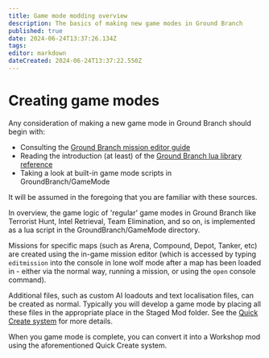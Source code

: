 ```yaml
---
title: Game mode modding overview
description: The basics of making new game modes in Ground Branch
published: true
date: 2024-06-24T13:37:26.134Z
tags: 
editor: markdown
dateCreated: 2024-06-24T13:37:22.550Z
---
```


# Creating game modes

Any consideration of making a new game mode in Ground Branch should begin with:

-   Consulting the [Ground Branch mission editor guide](/modding/mission-editor)
-   Reading the introduction (at least) of the [Ground Branch lua library reference](/modding/Lua-API)
-   Taking a look at built-in game mode scripts in GroundBranch/GameMode

It will be assumed in the foregoing that you are familiar with these sources.

In overview, the game logic of 'regular' game modes in Ground Branch like Terrorist Hunt, Intel Retrieval, Team Elimination, and so on, is implemented as a lua script in the GroundBranch/GameMode directory.

Missions for specific maps (such as Arena, Compound, Depot, Tanker, etc) are created using the in-game mission editor (which is accessed by typing `editmission` into the console in lone wolf mode after a map has been loaded in - either via the normal way, running a mission, or using the `open` console command).

Additional files, such as custom AI loadouts and text localisation files, can be created as normal. Typically you will develop a game mode by placing all these files in the appropriate place in the Staged Mod folder. See the [Quick Create system](/modding/quick-create) for more details.

When you game mode is complete, you can convert it into a Workshop mod using the aforementioned Quick Create system.